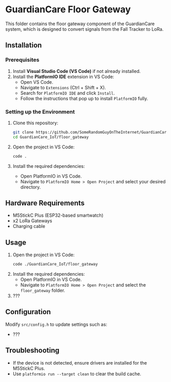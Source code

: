 # GuardianCare Floor Gateway

This folder contains the floor gateway component of the GuardianCare system, which is designed to convert signals from the Fall Tracker to LoRa.

## Installation
### Prerequisites
1. Install **Visual Studio Code (VS Code)** if not already installed.
2. Install the **PlatformIO IDE** extension in VS Code:
   - Open VS Code.
   - Navigate to `Extensions` (Ctrl + Shift + X).
   - Search for `PlatformIO IDE` and click `Install`.
   - Follow the instructions that pop up to install `PlatformIO` fully.

### Setting up the Environment
1. Clone this repository:
   ```sh
   git clone https://github.com/SomeRandomGuyOnTheInternet/GuardianCare_IoT.git
   cd GuardianCare_IoT/floor_gateway
   ```

2. Open the project in VS Code:
   ```sh
   code .
   ```

3. Install the required dependencies:
   - Open PlatformIO in VS Code.
   - Navigate to `PlatformIO Home > Open Project` and select your desired directory.

## Hardware Requirements
- M5StickC Plus (ESP32-based smartwatch)
- x2 LoRa Gateways
- Charging cable

## Usage
1. Open the project in VS Code:
   ```sh
   code ./GuardianCare_IoT/floor_gateway
   ```
2. Install the required dependencies:
   - Open PlatformIO in VS Code.
   - Navigate to `PlatformIO Home > Open Project` and select the `floor_gateway` folder.
3. ???

## Configuration
Modify `src/config.h` to update settings such as:
- ???

## Troubleshooting
- If the device is not detected, ensure drivers are installed for the M5StickC Plus.
- Use `platformio run --target clean` to clear the build cache.
